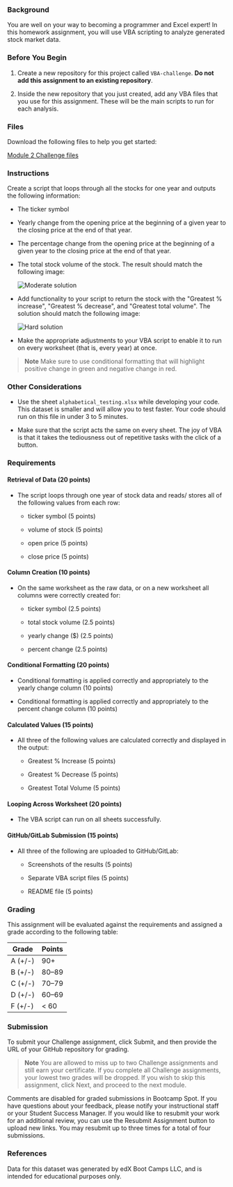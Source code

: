 <div id="bootcamp"><img style="display: none;" src="https://static.bc-edx.com/data/dl-1-2/m2/lms/img/banner.jpg" alt="lesson banner" />

### Background

You are well on your way to becoming a programmer and Excel expert! In this homework assignment, you will use VBA scripting to analyze generated stock market data.

### Before You Begin

1. Create a new repository for this project called `VBA-challenge`. **Do not add this assignment to an existing repository**.

2. Inside the new repository that you just created, add any VBA files that you use for this assignment. These will be the main scripts to run for each analysis.

### Files

Download the following files to help you get started:

[Module 2 Challenge files](https://static.bc-edx.com/data/dl-1-2/m2/lms/starter/Starter_Code.zip)

### Instructions

Create a script that loops through all the stocks for one year and outputs the following information:

* The ticker symbol

* Yearly change from the opening price at the beginning of a given year to the closing price at the end of that year.

* The percentage change from the opening price at the beginning of a given year to the closing price at the end of that year.

* The total stock volume of the stock. The result should match the following image:

  ![Moderate solution](https://static.bc-edx.com/data/dl-1-2/m2/lms/img/moderate_solution.jpg)

* Add functionality to your script to return the stock with the "Greatest % increase", "Greatest % decrease", and "Greatest total volume". The solution should match the following image:

  ![Hard solution](https://static.bc-edx.com/data/dl-1-2/m2/lms/img/hard_solution.jpg)

* Make the appropriate adjustments to your VBA script to enable it to run on every worksheet (that is, every year) at once.

> **Note** Make sure to use conditional formatting that will highlight positive change in green and negative change in red.

### Other Considerations

* Use the sheet `alphabetical_testing.xlsx` while developing your code. This dataset is smaller and will allow you to test faster. Your code should run on this file in under 3 to 5 minutes.

* Make sure that the script acts the same on every sheet. The joy of VBA is that it takes the tediousness out of repetitive tasks with the click of a button.

### Requirements

#### Retrieval of Data (20 points)

* The script loops through one year of stock data and reads/ stores all of the following values from each row:

  * ticker symbol (5 points)

  * volume of stock (5 points)

  * open price (5 points)

  * close price (5 points)

#### Column Creation (10 points)

* On the same worksheet as the raw data, or on a new worksheet all columns were correctly created for:

  * ticker symbol (2.5 points)

  * total stock volume (2.5 points)

  * yearly change ($) (2.5 points)

  * percent change (2.5 points)

#### Conditional Formatting (20 points)

* Conditional formatting is applied correctly and appropriately to the yearly change column (10 points)

* Conditional formatting is applied correctly and appropriately to the percent change column (10 points)

#### Calculated Values (15 points)

* All three of the following values are calculated correctly and displayed in the output:

  * Greatest % Increase (5 points)

  * Greatest % Decrease (5 points)

  * Greatest Total Volume (5 points)

#### Looping Across Worksheet (20 points)

* The VBA script can run on all sheets successfully.

#### GitHub/GitLab Submission (15 points)

* All three of the following are uploaded to GitHub/GitLab:

  * Screenshots of the results (5 points)

  * Separate VBA script files (5 points)

  * README file (5 points)

### Grading

This assignment will be evaluated against the requirements and assigned a grade according to the following table:

| Grade | Points |
| --- | --- |
| A (+/-) | 90+ |
| B (+/-) | 80&ndash;89 |
| C (+/-) | 70&ndash;79 |
| D (+/-) | 60&ndash;69 |
| F (+/-) | < 60 |

### Submission

To submit your Challenge assignment, click Submit, and then provide the URL of your GitHub repository for grading.

> **Note** You are allowed to miss up to two Challenge assignments and still earn your certificate. If you complete all Challenge assignments, your lowest two grades will be dropped. If you wish to skip this assignment, click Next, and proceed to the next module.

Comments are disabled for graded submissions in Bootcamp Spot. If you have questions about your feedback, please notify your instructional staff or your Student Success Manager. If you would like to resubmit your work for an additional review, you can use the Resubmit Assignment button to upload new links. You may resubmit up to three times for a total of four submissions.

### References

Data for this dataset was generated by edX Boot Camps LLC, and is intended for educational purposes only.
